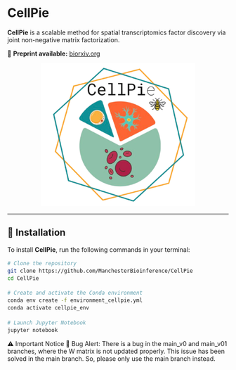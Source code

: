 # CellPie  

**CellPie** is a scalable method for spatial transcriptomics factor discovery via joint non-negative matrix factorization.  

📄 **Preprint available:** [biorxiv.org](https://www.biorxiv.org/content/10.1101/2023.09.29.560213v3)  

<p align="center">
  <img src="cellpie_img.png" alt="CellPie Logo" width="350">
</p>

---


## 🚀 Installation  

To install **CellPie**, run the following commands in your terminal:  

```bash
# Clone the repository
git clone https://github.com/ManchesterBioinference/CellPie  
cd CellPie  

# Create and activate the Conda environment  
conda env create -f environment_cellpie.yml  
conda activate cellpie_env  

# Launch Jupyter Notebook  
jupyter notebook  
```

⚠️ Important Notice
🚨 Bug Alert: There is a bug in the main_v0 and main_v01 branches, where the W matrix is not updated properly. This issue has been solved in the main branch. So, please only use the main branch instead.

